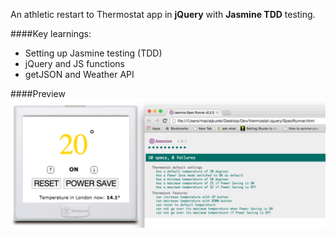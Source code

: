 An athletic restart to Thermostat app in **jQuery** with **Jasmine TDD** testing.

####Key learnings:

- Setting up Jasmine testing (TDD)
- jQuery and JS functions
- getJSON and Weather API

####Preview
![thermostat-jquery screenshot](https://github.com/maciejk77/thermostat-jquery/blob/master/img/screenshot.png)

